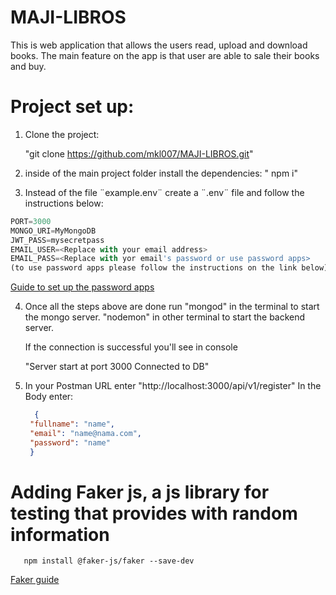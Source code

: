 # MAJI-LIBROS

This is web application that allows the users read, upload and download books. The main feature on the app is that user are able to sale their books and buy.

# Project set up:

1. Clone the project:

   "git clone https://github.com/mkl007/MAJI-LIBROS.git"

2. inside of the main project folder install the dependencies:
   " npm i"

3. Instead of the file ¨example.env¨ create a ¨.env¨ file and follow the instructions below:

```javascript
PORT=3000
MONGO_URI=MyMongoDB
JWT_PASS=mysecretpass
EMAIL_USER=<Replace with your email address>
EMAIL_PASS=<Replace with yor email's password or use password apps>
(to use password apps please follow the instructions on the link below)

```

[Guide to set up the password apps](https://www.google.com/search?sca_esv=1c3e42585d6876e1&sxsrf=ACQVn0_2ol-bUtx_xKMTkNcEKpvsN2RpcQ:1705968816918&q=contrase%C3%B1as+de+aplicaciones+gmail&tbm=vid&source=lnms&sa=X&ved=2ahUKEwjz-NCKnfKDAxUbRDABHaiyDMQQ0pQJegQICxAB&biw=1517&bih=674&dpr=0.9#fpstate=ive&vld=cid:91cd5943,vid:u3YIHs1Rx78,st:0)

4. Once all the steps above are done run
    "mongod" in the terminal to start the mongo server.
    "nodemon" in other terminal to start the backend server.

    If the connection is successful you'll see in console

    "Server start at port 3000
    Connected to DB"

5. In your Postman URL enter "http://localhost:3000/api/v1/register"
   In the Body enter:
   ```json
     {
    "fullname": "name",
    "email": "name@nama.com",
    "password": "name"
    }
   ```
 # Adding Faker js, a js library for testing that provides with random information

```shell 
   npm install @faker-js/faker --save-dev
```

[Faker guide](https://fakerjs.dev/guide/)

         